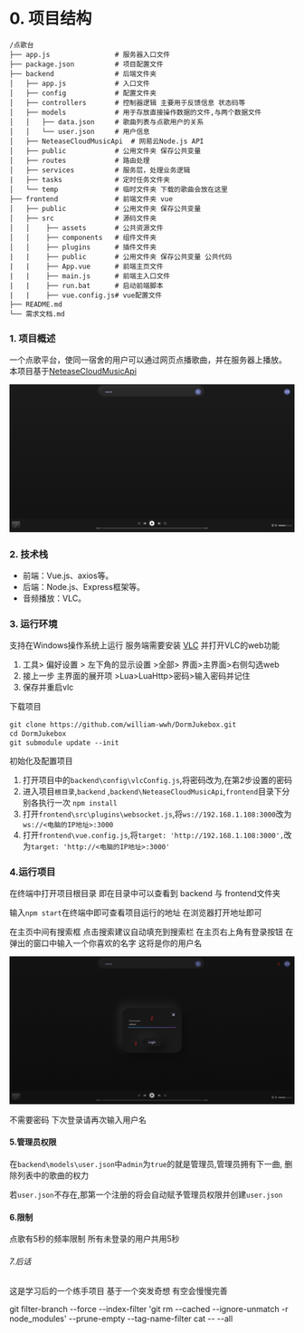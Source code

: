 # 0. 项目结构 

```
/点歌台
├── app.js                # 服务器入口文件
├── package.json          # 项目配置文件
├── backend               # 后端文件夹
│   ├── app.js            # 入口文件
│   ├── config            # 配置文件夹
│   ├── controllers       # 控制器逻辑 主要用于反馈信息 状态码等
│   ├── models            # 用于存放直接操作数据的文件,与两个数据文件 
│   │   ├── data.json     # 歌曲列表与点歌用户的关系
│   │   └── user.json     # 用户信息
│   ├── NeteaseCloudMusicApi  # 网易云Node.js API
│   ├── public			  # 公用文件夹 保存公共变量
│   ├── routes			  # 路由处理
│   ├── services		  # 服务层，处理业务逻辑
|   ├── tasks			  # 定时任务文件夹
│   └── temp			  # 临时文件夹 下载的歌曲会放在这里
├── frontend			  # 前端文件夹 vue
│   ├── public			  # 公用文件夹 保存公共变量
│   ├── src			      # 源码文件夹
│   │    ├── assets		  # 公共资源文件
│   │    ├── components   # 组件文件夹
│   │    ├── plugins	  # 插件文件夹
|   |    ├── public       # 公用文件夹 保存公共变量 公共代码
|   |    ├── App.vue      # 前端主页文件
|   |    ├── main.js      # 前端主入口文件
|   |    ├── run.bat      # 启动前端脚本
|   |    ├── vue.config.js# vue配置文件
├── README.md 			
└── 需求文档.md
```

### 1. 项目概述

一个点歌平台，使同一宿舍的用户可以通过网页点播歌曲，并在服务器上播放。
本项目基于[NeteaseCloudMusicApi](https://github.com/Binaryify/NeteaseCloudMusicApi) 

![index](image/1.png)

### 2. 技术栈

- 前端：Vue.js、axios等。
- 后端：Node.js、Express框架等。
- 音频播放：VLC。

### 3. 运行环境

支持在Windows操作系统上运行
服务端需要安装 [VLC](https://www.videolan.org/) 并打开VLC的web功能

1. 工具> 偏好设置 > 左下角的显示设置 >全部> 界面>主界面>右侧勾选web
2. 接上一步 主界面的展开项 >Lua>LuaHttp>密码>输入密码并记住
3. 保存并重启vlc 

下载项目

```shell
git clone https://github.com/william-wwh/DormJukebox.git
cd DormJukebox
git submodule update --init
```

初始化及配置项目

1. 打开项目中的`backend\config\vlcConfig.js`,将密码改为,在第2步设置的密码
2. 进入项目`根目录`,`backend` ,`backend\NeteaseCloudMusicApi`,`frontend`目录下分别各执行一次 `npm install`
3. 打开`frontend\src\plugins\websocket.js`,将`ws://192.168.1.108:3000`改为`ws://<电脑的IP地址>:3000`
4. 打开`frontend\vue.config.js`,将`target: 'http://192.168.1.108:3000',`改为`target: 'http://<电脑的IP地址>:3000'`

### 4.运行项目

在终端中打开项目根目录 即在目录中可以查看到 backend 与 frontend文件夹

输入`npm start`在终端中即可查看项目运行的地址 在浏览器打开地址即可

在主页中间有搜索框 点击搜索建议自动填充到搜索栏
在主页右上角有登录按钮 在弹出的窗口中输入一个你喜欢的名字 这将是你的用户名

![2](image/2.png)

不需要密码 下次登录请再次输入用户名

#### 5.管理员权限

在`backend\models\user.json`中`admin`为`true`的就是管理员,管理员拥有下一曲, 删除列表中的歌曲的权力

若`user.json`不存在,那第一个注册的将会自动赋予管理员权限并创建`user.json`

#### 6.限制

点歌有5秒的频率限制 所有未登录的用户共用5秒 

###### 7.后话

这是学习后的一个练手项目 基于一个突发奇想 有空会慢慢完善 

git filter-branch --force --index-filter  'git rm --cached --ignore-unmatch -r node_modules'  --prune-empty --tag-name-filter cat -- --all
